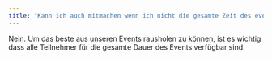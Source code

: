 ```yaml
---
title: "Kann ich auch mitmachen wenn ich nicht die gesamte Zeit des events verfügbar bin?"
---
```


Nein. Um das beste aus unseren Events rausholen zu können, ist es wichtig dass alle Teilnehmer für die gesamte Dauer des Events verfügbar sind.
